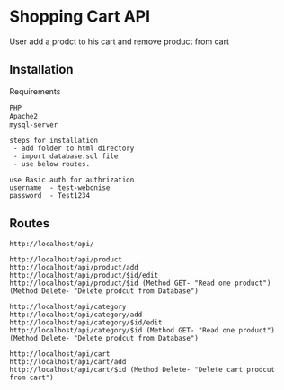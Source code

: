 # Shopping Cart API 

User add a prodct to his cart and remove product from cart 

## Installation

Requirements 
 
```bash
PHP 
Apache2
mysql-server
```

```
steps for installation
 - add folder to html directory
 - import database.sql file
 - use below routes.

use Basic auth for authrization 
username  - test-webonise
password  - Test1234
```

## Routes

```
http://localhost/api/

http://localhost/api/product
http://localhost/api/product/add
http://localhost/api/product/$id/edit
http://localhost/api/product/$id (Method GET- "Read one product") (Method Delete- "Delete prodcut from Database") 

http://localhost/api/category
http://localhost/api/category/add
http://localhost/api/category/$id/edit
http://localhost/api/category/$id (Method GET- "Read one product") (Method Delete- "Delete prodcut from Database") 

http://localhost/api/cart
http://localhost/api/cart/add
http://localhost/api/cart/$id (Method Delete- "Delete cart prodcut from cart")

```


